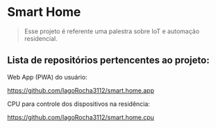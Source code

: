 # Smart Home

> Esse projeto é referente uma palestra sobre IoT e automação residencial. 


## Lista de repositórios pertencentes ao projeto:

Web App (PWA) do usuário:

https://github.com/IagoRocha3112/smart.home.app

CPU para controle dos dispositivos na residência:

https://github.com/IagoRocha3112/smart.home.cpu
